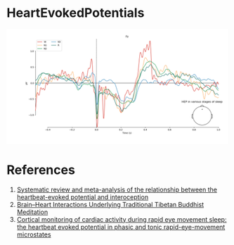 # HeartEvokedPotentials
![](https://github.com/rahulvenugopal/HeartEvokedPotentials/blob/main/HEP_Sleep.png)

# References
1. [Systematic review and meta-analysis of the relationship between the heartbeat-evoked potential and interoception](https://pubmed.ncbi.nlm.nih.gov/33450331/)
2. [Brain–Heart Interactions Underlying Traditional Tibetan Buddhist Meditation](https://academic.oup.com/cercor/article/30/2/439/5510041)
3. [Cortical monitoring of cardiac activity during rapid eye movement sleep: the heartbeat evoked potential in phasic and tonic rapid-eye-movement microstates](https://pubmed.ncbi.nlm.nih.gov/33870427/)
